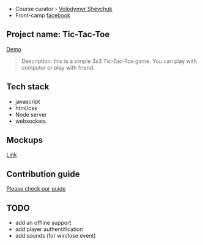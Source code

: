 * Course curator - [Volodymyr Shevchuk](https://github.com/dosandk)
* Front-camp [facebook](https://www.facebook.com/groups/270300106928894)


## Project name: Tic-Tac-Toe

[Demo]()  
> Description: this is a simple 3x3 Tic-Tac-Toe game. You can play with computer or play with friend.

## Tech stack

* javascript 
* html/css
* Node server
* websockets.


## Mockups
[Link](https://wireframepro.mockflow.com/view/tic-tak-toe-by-mira)   

## Contribution guide

[Please check our guide](link-to-contribution-guide)

## TODO

* add an offline support
* add player authentification
* add sounds (for win/lose event)

